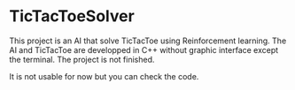 # TicTacToeSolver
This project is an AI that solve TicTacToe using Reinforcement learning.
The AI and TicTacToe are developped in C++ without graphic interface except the terminal.
The project is not finished.

It is not usable for now but you can check the code.
